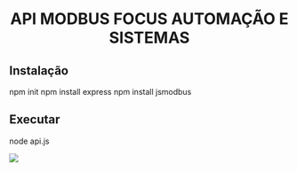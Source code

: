 <h1 align="center"> API MODBUS FOCUS AUTOMAÇÃO E SISTEMAS </h1>

<h2> Instalação</h2>

npm init
npm install express
npm install jsmodbus 

<h2> Executar </h2>

node api.js

<a href="https://focusautomacao.com.br" target="_blank"> <img src="https://focusautomacao.com.br/wp-content/uploads/2022/02/Ativo-1.png"> </a>
